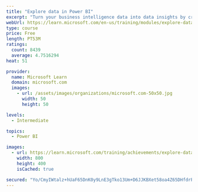 ```yaml
---
title: "Explore data in Power BI"
excerpt: "Turn your business intelligence data into data insights by creating and configuring Power BI dashboards."
webUrl: https://learn.microsoft.com/en-us/training/modules/explore-data-power-bi/
type: course
price: Free
length: PT53M
ratings:
  count: 8439
  average: 4.7516294
heat: 51

provider:
  name: Microsoft Learn
  domain: microsoft.com
  images:
    - url: /assets/images/organizations/microsoft.com-50x50.jpg
      width: 50
      height: 50

levels:
  - Intermediate

topics:
  - Power BI

images:
  - url: https://learn.microsoft.com/training/achievements/explore-data-with-power-bi-desktop-social.png
    width: 800
    height: 400
    isCached: true

secured: "Yo/CmyIWtalz+hUaF65DnK0y9LnE3gTko13Um+D6JJKBXet58oa4Z65DHfdrPZ25qJoao42MjljRh2omPtEUE324tHrGl6j2aGbbOcObJsvkKhjlt481A4G94XJJlWv4JCkbitdF7MVeikb82dY0BQpPpnQHTx3Zx10JnJvK7npgJt1+a1qGqhEfaaYEMFCUPuhTOBvwCFUv7YDla99JhdGLl+yCxGpl5DxWrOrqMn+vTSWesMhJLsaotr4yUkF9wyZic11Ac3pVETAlO5TXqGSAxe/f93nNAiPLL4r9XHY1G0ztVyxHNaA7APy1hfwm0k4xjw7xBNsyBWx/xdmsDeHORRAy+/Jwbdvwt0BUdan+JNvc4W2uzXDH2Y6Ywxrhr6EFE3LycC5aZSU3nISViuHPqmlKKAa7KYhdSrWOpv0=;OVuIWtPCUWHH8IT97/2a9A=="
---
```


